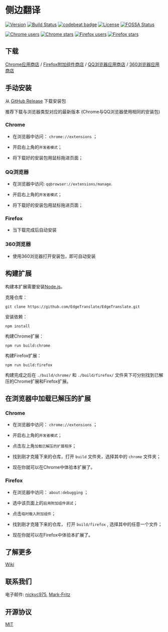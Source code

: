# 侧边翻译

[![Version](https://img.shields.io/github/release/EdgeTranslate/EdgeTranslate.svg?label=version)](https://github.com/EdgeTranslate/EdgeTranslate/releases)
[![Build Status](https://travis-ci.org/EdgeTranslate/EdgeTranslate.svg?branch=develop)](https://travis-ci.org/EdgeTranslate/EdgeTranslate)
[![codebeat badge](https://codebeat.co/badges/93aa3e86-a3e7-449f-bda2-abdc34595ebb)](https://codebeat.co/projects/github-com-edgetranslate-edgetranslate-develop)
[![License](https://img.shields.io/github/license/EdgeTranslate/EdgeTranslate.svg?colorB=44cc11?maxAge=2592000)](https://github.com/EdgeTranslate/EdgeTranslate/blob/master/LICENSE)
[![FOSSA Status](https://app.fossa.io/api/projects/git%2Bgithub.com%2FEdgeTranslate%2FEdgeTranslate.svg?type=shield)](https://app.fossa.io/projects/git%2Bgithub.com%2FEdgeTranslate%2FEdgeTranslate?ref=badge_shield)

[![Chrome users](https://img.shields.io/chrome-web-store/users/bocbaocobfecmglnmeaeppambideimao.svg?label=Chrome%20users)](https://chrome.google.com/webstore/detail/bocbaocobfecmglnmeaeppambideimao)
[![Chrome stars](https://img.shields.io/chrome-web-store/stars/bocbaocobfecmglnmeaeppambideimao.svg?label=Chrome%20stars)](https://chrome.google.com/webstore/detail/bocbaocobfecmglnmeaeppambideimao)
[![Firefox users](https://img.shields.io/amo/users/edge_translate.svg?label=Firefox%20users)](https://addons.mozilla.org/firefox/addon/edge_translate/)
[![Firefox stars](https://img.shields.io/amo/stars/edge_translate.svg?label=Firefox%20stars)](https://addons.mozilla.org/firefox/addon/edge_translate/)

## 下载

[Chrome应用商店](https://chrome.google.com/webstore/detail/bocbaocobfecmglnmeaeppambideimao)
/ [Firefox附加组件商店](https://addons.mozilla.org/firefox/addon/edge_translate/)
/ [QQ浏览器应用商店](https://appcenter.browser.qq.com/search/detail?key=edgetranslate&id=bocbaocobfecmglnmeaeppambideimao%20&title=edgetranslate)
/ [360浏览器应用商店](https://ext.se.360.cn/webstore/detail/aajldohlagodeegngemjjgmabejbejli)

## 手动安装

从 [GitHub Release](https://github.com/EdgeTranslate/EdgeTranslate/releases) 下载安装包

推荐下载与浏览器类型对应的最新版本 (Chrome与QQ浏览器使用相同的安装包)

### Chrome

* 在浏览器中访问： `chrome://extensions` ；

* 开启右上角的`开发者模式`；

* 将下载好的安装包用鼠标拖进页面；

### QQ浏览器

* 在浏览器中访问: `qqbrowser://extensions/manage`.

* 开启右上角的`开发者模式`；

* 将下载好的安装包用鼠标拖进页面；

### Firefox

* 当下载完成后自动安装

### 360浏览器

* 使用360浏览器打开安装包，即可自动安装


## 构建扩展

构建本扩展需要安装[Node.js](https://nodejs.org/)。

克隆仓库：

    git clone https://github.com/EdgeTranslate/EdgeTranslate.git

安装依赖：

    npm install

构建Chrome扩展：

    npm run build:chrome

构建Firefox扩展：

    npm run build:firefox

构建完成之后在 `./build/chrome/` 和 `./build/firefox/` 文件夹下可分别找到已解压的Chrome扩展和Firefox扩展。

## 在浏览器中加载已解压的扩展

### Chrome

* 在浏览器中访问： `chrome://extensions` ；

* 开启右上角的`开发者模式`；

* 点击左上角`加载已解压的扩展程序`；

* 找到刚才克隆下来的仓库，打开 `build` 文件夹，选择其中的 `chrome` 文件夹；

* 现在你就可以在Chrome中体验本扩展了。

### Firefox

* 在浏览器中访问： `about:debugging` ；

* 选中该页面上的`启用附加组件调试`；

* 点击`临时载入附加组件`；

* 找到刚才克隆下来的仓库， 打开 `build/firefox` , 选择其中的任意一个文件；

* 现在你就可以在Firefox中体验本扩展了。

## 了解更多

[Wiki](./wiki/zh_CN/插件介绍.md)

## 联系我们

电子邮件: [nickyc975](mailto:chenjinlong2016@outlook.com), [Mark-Fritz](mailto:f18846188605@gmail.com)

## 开源协议

[MIT](../LICENSE)